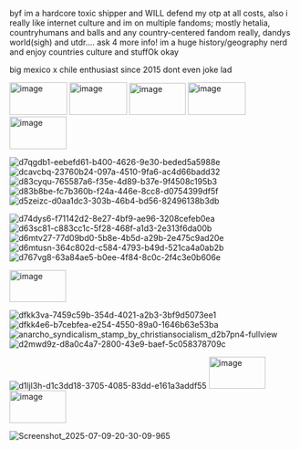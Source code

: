 byf im a hardcore toxic shipper and WILL defend my otp at all costs, also i really like internet culture and im on multiple fandoms; mostly hetalia, countryhumans and balls and any country-centered fandom really, dandys world(sigh) and utdr.... ask 4 more info! im a huge history/geography nerd and enjoy countries culture and stuffOk okay

big mexico x chile enthusiast since 2015 dont even joke lad

<img width="101" height="57" alt="image" src="https://github.com/user-attachments/assets/5a9979c9-cb2a-49ae-9a98-24adf5741cd7" />
<img width="101" height="57" alt="image" src="https://github.com/user-attachments/assets/f21f379d-18c0-48fb-abfd-344981a4cd0d" />
<img width="99" height="56" alt="image" src="https://github.com/user-attachments/assets/160d2611-ca23-45af-b8b3-2612b810158c" />
<img width="101" height="57" alt="image" src="https://github.com/user-attachments/assets/8f6db3d0-751d-4bd7-8c64-daae8665c1ee" />
<img width="100" height="57" alt="image" src="https://github.com/user-attachments/assets/92f51e92-3327-4d1c-9be2-2e1b9bd87a62" />

![d7qgdb1-eebefd61-b400-4626-9e30-beded5a5988e](https://github.com/user-attachments/assets/5b3f1640-b9d6-4214-a986-846da7dc257d)
![dcavcbq-23760b24-097a-4510-9fa6-ac4d66badd32](https://github.com/user-attachments/assets/7563afdf-425a-4b29-967a-9bb081aa7366)
![d83cyqu-765587a6-f35e-4d89-b37e-9f4508c195b3](https://github.com/user-attachments/assets/06f73200-6f36-40da-b7f5-20fa98ba6643)
![d83b8be-fc7b360b-f24a-446e-8cc8-d0754399df5f](https://github.com/user-attachments/assets/ae84c0e2-956a-4393-9fc8-8e7d117c944b)
![d5zeizc-d0aa1dc3-303b-46b4-bd56-82496138b3db](https://github.com/user-attachments/assets/7f86e7e8-d988-4f9e-adf0-4260f947bae3)

![d74dys6-f71142d2-8e27-4bf9-ae96-3208cefeb0ea](https://github.com/user-attachments/assets/7b50986c-a998-4a8a-88ef-9ab14cf6632c)
![d63sc81-c883cc1c-5f28-468f-a1d3-2e313f6da00b](https://github.com/user-attachments/assets/d43ff31a-d732-473f-aa98-2c268d849465)
![d6mtv27-77d09bd0-5b8e-4b5d-a29b-2e475c9ad20e](https://github.com/user-attachments/assets/eedaec3e-bcf9-4533-81c6-517452f802db)
![d6mtusn-364c802d-c584-4793-b49d-521ca4a0ab2b](https://github.com/user-attachments/assets/72f86c32-778c-4f72-aafc-b25b60f35c30)
![d767vg8-63a84ae5-b0ee-4f84-8c0c-2f4c3e0b606e](https://github.com/user-attachments/assets/55b426a8-5d36-45fd-8316-372eb41163f1)

<img width="99" height="56" alt="image" src="https://github.com/user-attachments/assets/65c63b21-a173-49f8-b4fe-53ab888d98eb" />

![dfkk3va-7459c59b-354d-4021-a2b3-3bf9d5073ee1](https://github.com/user-attachments/assets/e413d7bc-50c7-407f-b272-cc90caa731ad)
![dfkk4e6-b7cebfea-e254-4550-89a0-1646b63e53ba](https://github.com/user-attachments/assets/be083869-d54c-4030-a0e7-82b011b14836)
![anarcho_syndicalism_stamp_by_christiansocialism_d2b7pn4-fullview](https://github.com/user-attachments/assets/4c9d94be-e355-49a0-b1b0-775bcd1e212c)
![d2mwd9z-d8a0c4a7-2800-43e9-baef-5c058378709c](https://github.com/user-attachments/assets/aa1cfdf3-4f79-4111-9723-88a4cef8824e)

![d1ljl3h-d1c3dd18-3705-4085-83dd-e161a3addf55](https://github.com/user-attachments/assets/e947ea54-6253-4afd-bfef-7b3386d02708)
<img width="99" height="56" alt="image" src="https://github.com/user-attachments/assets/6f0a1244-1022-4712-aa17-d655e222cc59" />
<img width="99" height="57" alt="image" src="https://github.com/user-attachments/assets/eaa3161c-daf1-4df6-a0cc-1c0a0ef15189" />



![Screenshot_2025-07-09-20-30-09-965](https://github.com/user-attachments/assets/fab9db51-7556-4c10-a252-32d27b4ad76a)

